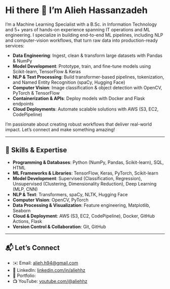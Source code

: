 # Hi there 👋 I’m Alieh Hassanzadeh

I’m a Machine Learning Specialist with a B.Sc. in Information Technology and 5+ years of hands-on experience spanning IT operations and ML engineering. I specialize in building end-to-end ML pipelines, including NLP and computer-vision workflows, that turn raw data into production-ready services:

- **Data Engineering**: Ingest, clean & transform large datasets with Pandas & NumPy  
- **Model Development**: Prototype, train, and fine-tune models using Scikit-learn, TensorFlow & Keras  
- **NLP & Text Processing**: Build transformer-based pipelines, tokenization, and Named Entity Recognition (spaCy, Hugging Face)  
- **Computer Vision**: Image classification & object detection with OpenCV, PyTorch & TensorFlow  
- **Containerization & APIs**: Deploy models with Docker and Flask endpoints  
- **Cloud Deployments**: Automate scalable solutions with AWS (S3, EC2, CodePipeline)

I’m passionate about creating robust workflows that deliver real-world impact. Let’s connect and make something amazing!

---

## 🔧 Skills & Expertise

- **Programming & Databases**: Python (NumPy, Pandas, Scikit-learn), SQL, HTML  
- **ML Frameworks & Libraries**: TensorFlow, Keras, PyTorch, Scikit-learn  
- **Model Development**: Supervised (Classification, Regression), Unsupervised (Clustering, Dimensionality Reduction), Deep Learning (MLP, CNN)  
- **NLP & Text**: Transformers, spaCy, NLTK, Hugging Face  
- **Computer Vision**</span>: OpenCV, PyTorch  
- **Data Processing & Visualization**: Feature engineering, Matplotlib, Seaborn  
- **Cloud & Deployment**: AWS (S3, EC2, CodePipeline), Docker, GitHub Actions, Flask  
- **Version Control & Collaboration**</span>: Git, GitHub  

---

## 📬 Let’s Connect

- ✉️ Email: [alieh.h94@gmail.com](mailto:alieh.h94@gmail.com)  
- 🔗 LinkedIn: [linkedin.com/in/aliehhz](https://www.linkedin.com/in/aliehhz)  
- 🎯 Portfolio: <!--  [your-portfolio-url.com](https://your-portfolio-url.com)  -->
- 📺 YouTube: [youtube.com/@aliehhz](https://www.youtube.com/@aliehhz)
